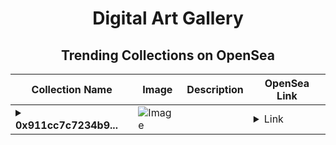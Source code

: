 <div align="center">

# Digital Art Gallery

## Trending Collections on OpenSea

| Collection Name                       | Image                                                                                     | Description                       | OpenSea Link                                                                                          |
|---------------------------------------|-------------------------------------------------------------------------------------------|-----------------------------------|--------------------------------------------------------------------------------------------------------|
| **<details><summary>0x911cc7c7234b9...</summary>0x911cc7c7234b92e810f9e34fc8ec34be5d7983b9</details>** | ![Image](https://i2.seadn.io/optimism/0xde17cc6288136281514f338fcba1574a0c4cb18f/6404459f0a28661c41bd910f8b5899/e86404459f0a28661c41bd910f8b5899.png?w=200&auto=format) |  | <details><summary>Link</summary>[0x911cc7c7234b92e810f9e34fc8ec34be5d7983b9](https://opensea.io/collection/0x911cc7c7234b92e810f9e34fc8ec34be5d7983b9)</details> |

</div>